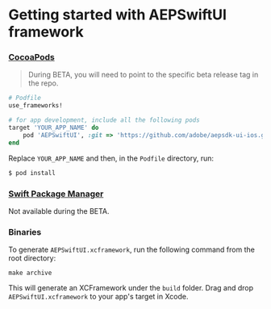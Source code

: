 # Getting started with AEPSwiftUI framework

### [CocoaPods](https://guides.cocoapods.org/using/using-cocoapods.html)

> During BETA, you will need to point to the specific beta release tag in the repo.

```ruby
# Podfile
use_frameworks!

# for app development, include all the following pods
target 'YOUR_APP_NAME' do
    pod 'AEPSwiftUI', :git => 'https://github.com/adobe/aepsdk-ui-ios.git', :tag => '5.1.0-beta'
end
```

Replace `YOUR_APP_NAME` and then, in the `Podfile` directory, run:

```ruby
$ pod install
```

### [Swift Package Manager](https://github.com/apple/swift-package-manager)

Not available during the BETA.

### Binaries

To generate `AEPSwiftUI.xcframework`, run the following command from the root directory:

```
make archive
```

This will generate an XCFramework under the `build` folder. Drag and drop `AEPSwiftUI.xcframework` to your app's target in Xcode.